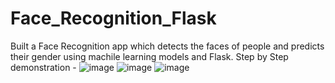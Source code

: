 # Face_Recognition_Flask
Built a Face Recognition app which detects the faces of people and predicts their gender using machile learning models and Flask.
Step by Step demonstration -
![image](https://user-images.githubusercontent.com/76702834/152170234-b6e7ecbd-a16c-4a50-9818-5c6ceda233c1.png)
![image](https://user-images.githubusercontent.com/76702834/152170748-d640e263-ebfb-47c8-adc4-751541399a99.png)
![image](https://user-images.githubusercontent.com/76702834/152170962-9aaeb6cf-f0a2-4848-ba4b-d5a91c100adf.png)

